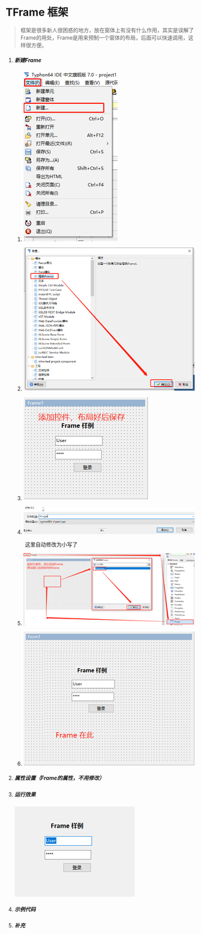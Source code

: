 # TFrame 框架

> 框架是很多新人很困惑的地方，放在窗体上有没有什么作用，其实是误解了Frame的用处，Frame是用来预制一个窗体的布局，后面可以快速调用，这样很方便。

1. ##### 新建Frame

   1. ![image-20200326203219847](23_TFrame/image-20200326203219847.png)

   2. ![image-20200326203243043](23_TFrame/image-20200326203243043.png)

   3. ![image-20200326203429804](23_TFrame/image-20200326203429804.png)

   4. ![image-20200326203509585](23_TFrame/image-20200326203509585.png)

      ​	这里自动修改为小写了

   5. ![image-20200326203726528](23_TFrame/image-20200326203726528.png)

   6. ![image-20200326203757626](23_TFrame/image-20200326203757626.png)

2. ##### 属性设置（Frame的属性，不用修改）

3. ##### 运行效果

   ![image-20200326203934665](23_TFrame/image-20200326203934665.png)

4. ##### 示例代码

5. ##### 补充